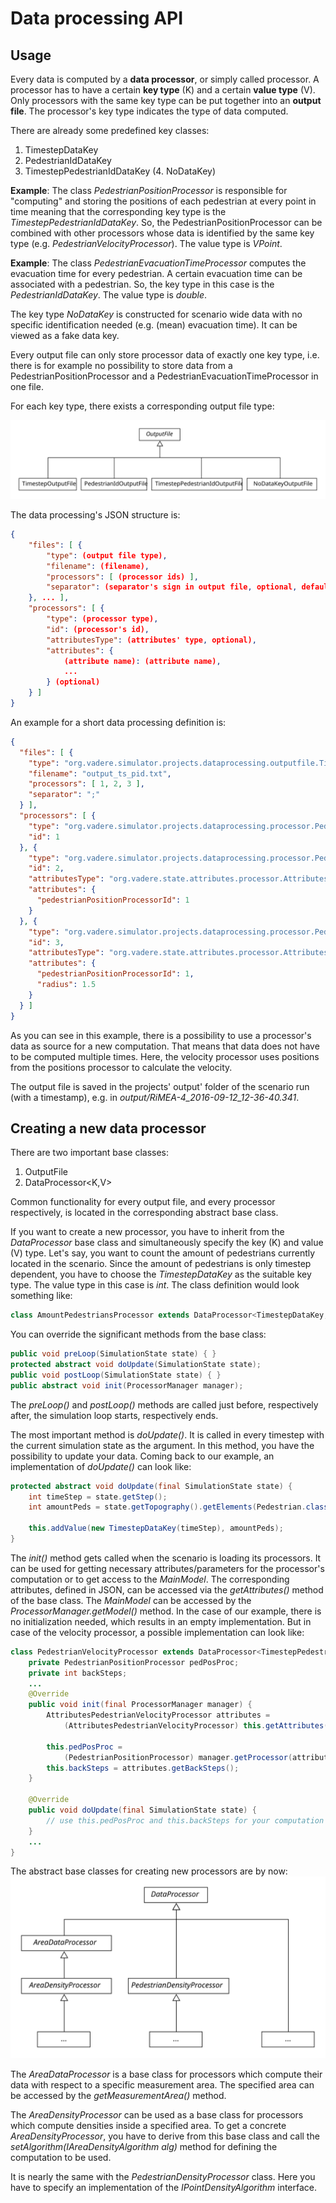 # Data processing API

## Usage

Every data is computed by a __data processor__, or simply called processor. A processor has to have a certain __key type__ (K) and a certain __value type__ (V). Only processors with the same key type can be put together into an __output file__. The processor's key type indicates the type of data computed.

There are already some predefined key classes:

 1. TimestepDataKey
 2. PedestrianIdDataKey
 3. TimestepPedestrianIdDataKey
 (4. NoDataKey)

__Example__: The class _PedestrianPositionProcessor_ is responsible for "computing" and storing the positions of each pedestrian at every point in time meaning that the corresponding key type is the _TimestepPedestrianIdDataKey_. So, the PedestrianPositionProcessor can be combined with other processors whose data is identified by the same key type (e.g. _PedestrianVelocityProcessor_). The value type is _VPoint_.

__Example__: The class _PedestrianEvacuationTimeProcessor_ computes the evacuation time for every pedestrian. A certain evacuation time can be associated with a pedestrian. So, the key type in this case is the _PedestrianIdDataKey_. The value type is _double_.

The key type _NoDataKey_ is constructed for scenario wide data with no specific identification needed (e.g. (mean) evacuation time). It can be viewed as a fake data key.

Every output file can only store processor data of exactly one key type, i.e. there is for example no possibility to store data from a PedestrianPositionProcessor and a PedestrianEvacuationTimeProcessor in one file.

For each key type, there exists a corresponding output file type:

![Class structure of output files](outputfiles.svg)

The data processing's JSON structure is:
```json
{
    "files": [ {
        "type": (output file type),
        "filename": (filename),
        "processors": [ (processor ids) ],
        "separator": (separator's sign in output file, optional, default is space)
    }, ... ],
    "processors": [ {
        "type": (processor type),
        "id": (processor's id),
        "attributesType": (attributes' type, optional),
        "attributes": {
            (attribute name): (attribute name),
            ...
        } (optional)
    } ]
}
```

An example for a short data processing definition is:
```json
{
  "files": [ {
    "type": "org.vadere.simulator.projects.dataprocessing.outputfile.TimestepPedestrianIdOutputFile",
    "filename": "output_ts_pid.txt",
    "processors": [ 1, 2, 3 ],
    "separator": ";"
  } ],
  "processors": [ {
    "type": "org.vadere.simulator.projects.dataprocessing.processor.PedestrianPositionProcessor",
    "id": 1
  }, {
    "type": "org.vadere.simulator.projects.dataprocessing.processor.PedestrianVelocityProcessor",
    "id": 2,
    "attributesType": "org.vadere.state.attributes.processor.AttributesPedestrianVelocityProcessor",
    "attributes": {
      "pedestrianPositionProcessorId": 1
    }
  }, {
    "type": "org.vadere.simulator.projects.dataprocessing.processor.PedestrianDensityCountingProcessor",
    "id": 3,
    "attributesType": "org.vadere.state.attributes.processor.AttributesPedestrianDensityCountingProcessor",
    "attributes": {
      "pedestrianPositionProcessorId": 1,
      "radius": 1.5
    }
  } ]
}
```

As you can see in this example, there is a possibility to use a processor's data as source for a new computation. That means that data does not have to be computed multiple times. Here, the velocity processor uses positions from the positions processor to calculate the velocity.

The output file is saved in the projects' output' folder of the scenario run (with a timestamp), e.g. in _output/RiMEA-4_2016-09-12_12-36-40.341_.

## Creating a new data processor

There are two important base classes:

 1. OutputFile<K>
 2. DataProcessor<K,V>

Common functionality for every output file, and every processor respectively, is located in the corresponding abstract base class.

If you want to create a new processor, you have to inherit from the _DataProcessor_ base class and simultaneously specify the key (K) and value (V) type. Let's say, you want to count the amount of pedestrians currently located in the scenario. Since the amount of pedestrians is only timestep dependent, you have to choose the _TimestepDataKey_ as the suitable key type. The value type in this case is _int_. The class definition would look something like:

```java
class AmountPedestriansProcessor extends DataProcessor<TimestepDataKey, Integer> { ... }
```

You can override the significant methods from the base class:

```java
public void preLoop(SimulationState state) { }
protected abstract void doUpdate(SimulationState state);
public void postLoop(SimulationState state) { }
public abstract void init(ProcessorManager manager);
```

The _preLoop()_ and _postLoop()_ methods are called just before, respectively after, the simulation loop starts, respectively ends.

The most important method is _doUpdate()_. It is called in every timestep with the current simulation state as the argument. In this method, you have the possibility to update your data. Coming back to our example, an implementation of _doUpdate()_ can look like:

```java
protected abstract void doUpdate(final SimulationState state) {
    int timeStep = state.getStep();
    int amountPeds = state.getTopography().getElements(Pedestrian.class).size();

    this.addValue(new TimestepDataKey(timeStep), amountPeds);
}
```

The _init()_ method gets called when the scenario is loading its processors. It can be used for getting necessary attributes/parameters for the processor's computation or to get access to the _MainModel_. The corresponding attributes, defined in JSON, can be accessed via the _getAttributes()_ method of the base class. The _MainModel_ can be accessed by the _ProcessorManager.getModel()_ method. In the case of our example, there is no initialization needed, which results in an empty implementation. But in case of the velocity processor, a possible implementation can look like:

```java
class PedestrianVelocityProcessor extends DataProcessor<TimestepPedestrianIdDataKey, Double> {
    private PedestrianPositionProcessor pedPosProc;
    private int backSteps;
    ...
    @Override
    public void init(final ProcessorManager manager) {
        AttributesPedestrianVelocityProcessor attributes =
            (AttributesPedestrianVelocityProcessor) this.getAttributes();

        this.pedPosProc =
            (PedestrianPositionProcessor) manager.getProcessor(attributes.getPedestrianPositionProcessorId());
        this.backSteps = attributes.getBackSteps();
    }

    @Override
    public void doUpdate(final SimulationState state) {
        // use this.pedPosProc and this.backSteps for your computation
    }
    ...
}
```

The abstract base classes for creating new processors are by now:
![Abstract base classes for new processors](dataprocessors.svg)

The _AreaDataProcessor_ is a base class for processors which compute their data with respect to a specific measurement area. The specified area can be accessed by the _getMeasurementArea()_ method.

The _AreaDensityProcessor_ can be used as a base class for processors which compute densities inside a specified area. To get a concrete _AreaDensityProcessor_, you have to derive from this base class and call the _setAlgorithm(IAreaDensityAlgorithm alg)_ method for defining the computation to be used.

It is nearly the same with the _PedestrianDensityProcessor_ class. Here you have to specify an implementation of the _IPointDensityAlgorithm_ interface.
